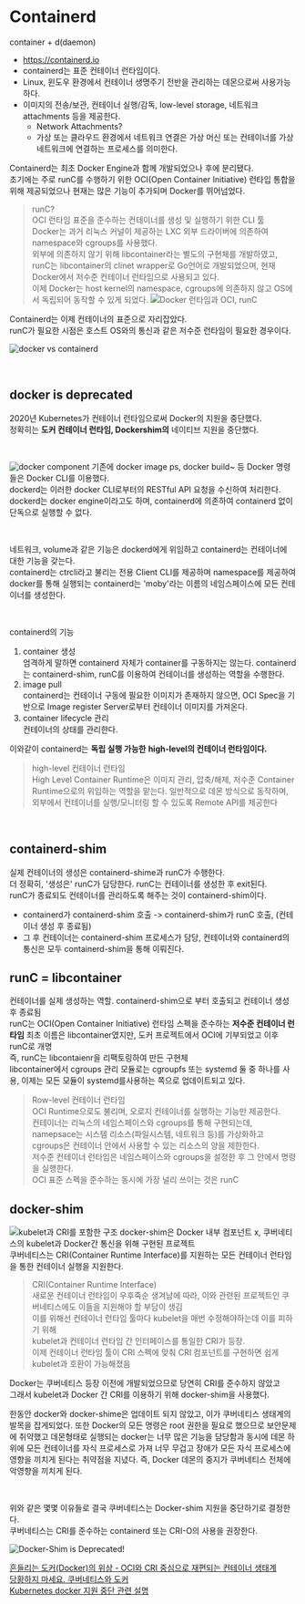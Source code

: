 # Containerd
container + d(daemon)
* https://containerd.io
* containerd는 표준 컨테이너 런타임이다. 
* Linux, 윈도우 환경에서 컨테이너 생명주기 전반을 관리하는 데몬으로써 사용가능하다.
* 이미지의 전송/보관, 컨테이너 실행/감독, low-level storage, 네트워크 attachments 등을 제공한다.
    * Network Attachments? 
    * 가상 또는 클라우드 환경에서 네트워크 연결은 가상 머신 또는 컨테이너를 가상 네트워크에 연결하는 프로세스를 의미한다.


Containerd는 최초 Docker Engine과 함께 개발되었으나 후에 분리됐다.  
초기에는 주로 runC를 수행하기 위한 OCI(Open Container Initiative) 런타입 통합을 위해 제공되었으나 현재는 많은 기능이 추가되며 Docker를 뛰어넘었다.
>runC?  
OCI 런타임 표준을 준수하는 컨테이너를 생성 및 실행하기 위한 CLI 툴  
Docker는 과거 리눅스 커널이 제공하는 LXC 외부 드라이버에 의존하여 namespace와 cgroups를 사용했다.  
외부에 의존하지 않기 위해 libcontainer라는 별도의 구현체를 개발하였고, runC는 libcontainer의 clinet wrapper로 Go언어로 개발되었으며, 현재 Docker에서 저수준 컨테이너 런타임으로 사용되고 있다.  
이제 Docker는 host kernel의 namespace, cgroups에 의존하지 않고 OS에서 독립되어 동작할 수 있게 되었다.
![Docker 런타임과 OCI, runC](./rsc/img/docker_runtime_oci_runc.png)

Containerd는 이제 컨테이너의 표준으로 자리잡았다.  
runC가 필요한 시점은 호스트 OS와의 통신과 같은 저수준 런타임이 필요한 경우이다.

![docker vs containerd](./rsc/img/docker_vs_containerd.png)

<br>

## docker is deprecated
2020년 Kubernetes가 컨테이너 런타임으로써 Docker의 지원을 중단했다.   
정확히는 __도커 컨테이너 런타임, Dockershim의__ 네이티브 지원을 중단했다.  

<br>


![docker component](./rsc/img/docker_component.png)
기존에 docker image ps, docker build~ 등 Docker 명령들은 Docker CLI를 이용했다.  
dockerd는 이러한 docker CLI로부터의 RESTful API 요청을 수신하여 처리한다.  
dockerd는 docker engine이라고도 하며, containerd에 의존하여 containerd 없이 단독으로 실행할 수 없다.  

<br>

네트워크, volume과 같은 기능은 dockerd에게 위임하고 containerd는 컨테이너에 대한 기능을 갖는다.  
containerd는 ctrcli라고 불리는 전용 Client CLI를 제공하며 namespace를 제공하여 docker를 통해 실행되는 containerd는 'moby'라는 이름의 네임스페이스에 모든 컨테이너를 생성한다.

<br>

containerd의 기능
1. container 생성  
엄격하게 말하면 containerd 자체가 container를 구동하지는 않는다.
containerd는 containerd-shim, runC를 이용하여 컨테이너를 생성하는 역할을 수행한다.
2. image pull  
containerd는 컨테이너 구동에 필요한 이미지가 존재하지 않으면, OCI Spec을 기반으로 Image register Server로부터 컨테이너 이미지를 가져온다.
3. container lifecycle 관리  
컨테이너의 상태를 관리한다.

이와같이 containerd는 __독립 실행 가능한__ __high-level의 컨테이너 런타임이다.__
>high-level 컨테이너 런타임  
High Level Container Runtime은 이미지 관리, 압축/해제, 저수준 Container Runtime으로의 위임하는 역할을 맡는다.
일반적으로 데몬 방식으로 동작하며, 외부에서 컨테이너를 실행/모니터링 할 수 있도록 Remote API를 제공한다

<br>

## containerd-shim
실제 컨테이너의 생성은 containerd-shime과 runC가 수행한다.  
더 정확히, '생성은' runC가 담당한다. runC는 컨테이너를 생성한 후 exit된다.  
runC가 종료되도 컨테이너를 관리하도록 해주는 것이 containerd-shim이다.  

* containerd가 containerd-shim 호출 -> containerd-shim가 runC 호출, (컨테이너 생성 후 종료됨)
* 그 후 컨테이너는 containerd-shim 프로세스가 담당, 컨테이너와 containerd의 통신은 모두 containerd-shim을 통해 이뤄진다.

## runC = libcontainer
컨테이너를 실제 생성하는 역할. containerd-shim으로 부터 호출되고 컨테이너 생성 후 종료됨  
runC는 OCI(Open Container Initiative) 런타임 스펙을 준수하는 __저수준 컨테이너 런타임__
최초 이름은 libcontainer였지만, 도커 프로젝트에서 OCI에 기부되었고 이후 runC로 개명  
즉, runC는 libcontaienr을 리팩토링하여 만든 구현체  
libcontainer에서 cgroups 관리 모듈로는 cgroupfs 또는 systemd 둘 중 하나를 사용, 이제는 모든 모듈이 systemd를사용하는 쪽으로 업데이트되고 있다.  
>Row-level 컨테이너 런타임  
OCI Runtime으로도 불리며, 오로지 컨테이너를 실행하는 기능만 제공한다.  
컨테이너는 리눅스의 네임스페이스와 cgroups를 통해 구현되는데,  
namepsace는 시스템 리소스(파일시스템, 네트워크 등)를 가상화하고  
cgroups은 컨테이너 안에서 사용할 수 있는 리소스의 양을 제한한다.  
저수준 컨테이너 런타임은 네임스페이스와 cgroups을 설정한 후 그 안에서 명령을 실행한다.  
OCI 표준 스펙을 준수하는 동시에 가장 널리 쓰이는 것은 runC

## docker-shim
![kubelet과 CRI를 포함한 구조](./rsc/img/kublet_cri_docker_component.png)
docker-shim은 Docker 내부 컴포넌트 x, 쿠버네티스의 kubelet과 Docker간 통신을 위해 구현된 프로젝트  
쿠버네티스는 CRI(Container Runtime Interface)를 지원하는 모든 컨테이너 런타임을 통한 컨테이너 실행을 지원한다.
>CRI(Container Runtime Interface)  
새로운 컨테이너 런타임이 우후죽순 생겨남에 따라, 이와 관련된 프로젝트인 쿠버네티스에도 이들을 지원해야 할 부담이 생김  
이를 위해선 컨테이너 런타임 툴마다 kubelet을 매번 수정해야하는데 이를 피하기 위해  
kubelet과 컨테이너 런타임 간 인터페이스를 통일한 CRI가 등장.  
이제 컨테이너 런타임 툴이 CRI 스펙에 맞춰 CRI 컴포넌트를 구현하면 쉽게 kubelet과 호환이 가능해졌음

Docker는 쿠버네티스 등장 이전에 개발되었으므로 당연히 CRI를 준수하지 않았고  
그래서 kubelet과 Docker 간 CRI를 이용하기 위해 docker-shim을 사용했다.

한동안 docker와 docker-shime은 업데이트 되지 않았고, 이가 쿠버네티스 생태계의 발목을 잡게되었다. 또한 Docker의 모든 명령은 root 권한을 필요로 했으므로 보안문제에 취약했고 데몬형태로 실행되는 docker는 너무 많은 기능을 담당함과 동시에 데몬 하위에 모든 컨테이너를 자식 프로세스로 가져 너무 무겁고 장애가 모든 자식 프로세스에 영향을 끼치게 된다는 취약점을 지녔다. 즉, Docker 데몬의 중지가 쿠버네티스 전체에 악영향을 끼치게 된다.

<br>

위와 같은 몇몇 이유들로 결국 쿠버네티스는 Docker-shim 지원을 중단하기로 결정한다.  
쿠버네티스는 CRI를 준수하는 containerd 또는 CRI-O의 사용을 권장한다. 

![Docker-Shim is Deprecated!](./rsc/img/docker_deprecated.png)

[흔들리는 도커(Docker)의 위상 - OCI와 CRI 중심으로 재편되는 컨테이너 생태계](https://www.samsungsds.com/kr/insights/docker.html)  
[당황하지 마세요. 쿠버네티스와 도커](https://kubernetes.io/ko/blog/2020/12/02/dont-panic-kubernetes-and-docker/)  
[Kubernetes docker 지원 중단 관련 설명](https://ikcoo.tistory.com/189)